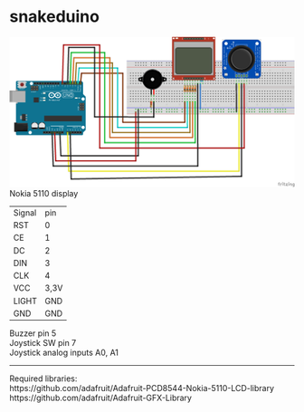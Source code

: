 # snakeduino
![schema](schemat.png)<br>
Nokia 5110 display

<table>
<tr><td>Signal</td><td>pin</td></tr>
<tr><td>RST</td><td>0</td></tr>
<tr><td>CE</td><td>1</td></tr>
<tr><td>DC</td><td>2</td></tr>
<tr><td>DIN</td><td>3</td></tr>
<tr><td>CLK</td><td>4</td></tr>
<tr><td>VCC</td><td>3,3V</td></tr>
<tr><td>LIGHT</td><td>GND</td></tr>
<tr><td>GND</td><td>GND</td></tr>
</table>
Buzzer pin 5<br>
Joystick SW pin 7<br>
Joystick analog inputs A0, A1<br>
<hr>
Required libraries:<br>
https://github.com/adafruit/Adafruit-PCD8544-Nokia-5110-LCD-library<br>
https://github.com/adafruit/Adafruit-GFX-Library
